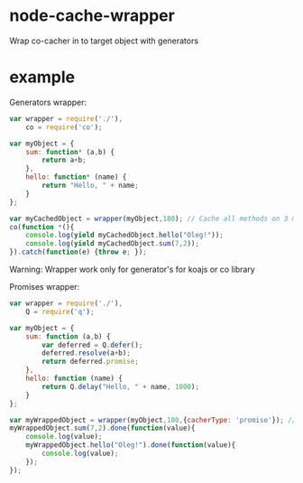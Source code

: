 node-cache-wrapper
===================

Wrap co-cacher in to target object with generators


example
=======

Generators wrapper:
```javascript
var wrapper = require('./'),
    co = require('co');

var myObject = {
    sum: function* (a,b) {
        return a+b;
    },
    hello: function* (name) {
        return "Hello, " + name;
    }
};

var myCachedObject = wrapper(myObject,180); // Cache all methods on 3 min
co(function *(){
    console.log(yield myCachedObject.hello("Oleg!"));
    console.log(yield myCachedObject.sum(7,2));
}).catch(function(e) {throw e; });
```
Warning: Wrapper work only for generator's for koajs or co library


Promises wrapper:
```javascript
var wrapper = require('./'),
    Q = require('q');

var myObject = {
    sum: function (a,b) {
        var deferred = Q.defer();
        deferred.resolve(a+b);
        return deferred.promise;
    },
    hello: function (name) {
        return Q.delay("Hello, " + name, 1000);
    }
};

var myWrappedObject = wrapper(myObject,180,{cacherType: 'promise'}); // Cache all methods on 3 min
myWrappedObject.sum(7,2).done(function(value){
    console.log(value);
    myWrappedObject.hello("Oleg!").done(function(value){
        console.log(value);
    });
});
```


